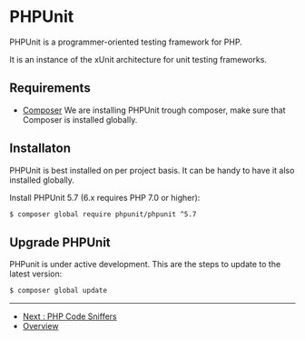 # PHPUnit
PHPUnit is a programmer-oriented testing framework for PHP.

It is an instance of the xUnit architecture for unit testing frameworks.


## Requirements
* [Composer](./Composer.md)
  We are installing PHPUnit trough composer, make sure that Composer is 
  installed globally.


## Installaton
PHPUnit is best installed on per project basis. It can be handy to have it also
installed globally.

Install PHPUnit 5.7 (6.x requires PHP 7.0 or higher):

```bash
$ composer global require phpunit/phpunit ^5.7
```


## Upgrade PHPUnit
PHPunit is under active development. This are the steps to update to the latest 
version:

```bash
$ composer global update
```




---
* [Next : PHP Code Sniffers](./PHP-Code-Sniffers.md)
* [Overview](../README.md)
